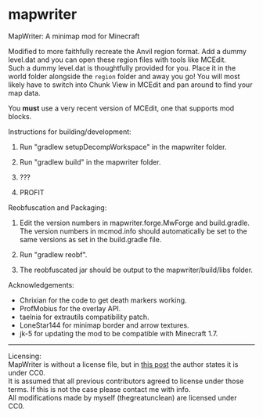 mapwriter
=========

MapWriter: A minimap mod for Minecraft

Modified to more faithfully recreate the Anvil region format.  Add a dummy level.dat and you can open these region files with tools like MCEdit.  
Such a dummy level.dat is thoughtfully provided for you.  Place it in the world folder alongside the `region` folder and away you go!  You will most likely have to switch into Chunk View in MCEdit and pan around to find your map data.

You **must** use a very recent version of MCEdit, one that supports mod blocks.


Instructions for building/development:

1) Run "gradlew setupDecompWorkspace" in the mapwriter folder.

2) Run "gradlew build" in the mapwriter folder.

3) ???

4) PROFIT

Reobfuscation and Packaging:

1) Edit the version numbers in mapwriter.forge.MwForge and build.gradle.
   The version numbers in mcmod.info should automatically be set to the same
   versions as set in the build.gradle file.

2) Run "gradlew reobf".

3) The reobfuscated jar should be output to the mapwriter/build/libs folder.

Acknowledgements:

* Chrixian for the code to get death markers working.
* ProfMobius for the overlay API.
* taelnia for extrautils compatibility patch.
* LoneStar144 for minimap border and arrow textures.
* jk-5 for updating the mod to be compatible with Minecraft 1.7.

****

Licensing:  
MapWriter is without a license file, but in [this post](http://www.minecraftforum.net/forums/mapping-and-modding/minecraft-mods/1286882-mapwriter-an-open-source-mini-map?comment=326) the author states it is under CC0.  
It is assumed that all previous contributors agreed to license under those terms. If this is not the case please contact me with info.  
All modifications made by myself (thegreatunclean) are licensed under CC0.  